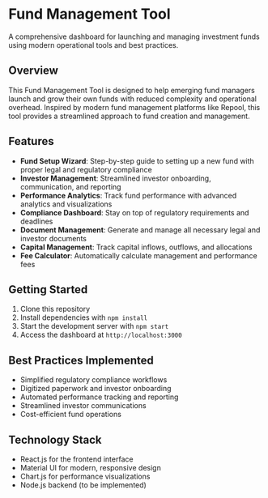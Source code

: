 # Fund Management Tool

A comprehensive dashboard for launching and managing investment funds using modern operational tools and best practices.

## Overview

This Fund Management Tool is designed to help emerging fund managers launch and grow their own funds with reduced complexity and operational overhead. Inspired by modern fund management platforms like Repool, this tool provides a streamlined approach to fund creation and management.

## Features

- **Fund Setup Wizard**: Step-by-step guide to setting up a new fund with proper legal and regulatory compliance
- **Investor Management**: Streamlined investor onboarding, communication, and reporting
- **Performance Analytics**: Track fund performance with advanced analytics and visualizations
- **Compliance Dashboard**: Stay on top of regulatory requirements and deadlines
- **Document Management**: Generate and manage all necessary legal and investor documents
- **Capital Management**: Track capital inflows, outflows, and allocations
- **Fee Calculator**: Automatically calculate management and performance fees

## Getting Started

1. Clone this repository
2. Install dependencies with `npm install`
3. Start the development server with `npm start`
4. Access the dashboard at `http://localhost:3000`

## Best Practices Implemented

- Simplified regulatory compliance workflows
- Digitized paperwork and investor onboarding
- Automated performance tracking and reporting
- Streamlined investor communications
- Cost-efficient fund operations

## Technology Stack

- React.js for the frontend interface
- Material UI for modern, responsive design
- Chart.js for performance visualizations
- Node.js backend (to be implemented)
